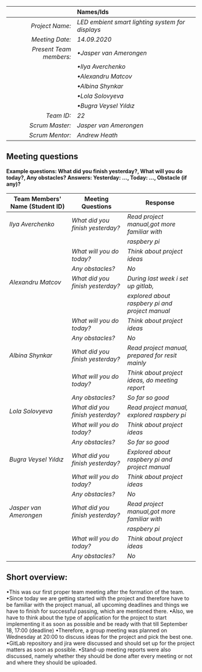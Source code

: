 |                          | **Names/Ids**       |
|-------------------------:|:--------------------|
| *Project Name:*          |*LED embient smart lighting system for displays*          |
| *Meeting Date:*          |*14.09.2020*           |
| *Present Team members:*  |*•Jasper van Amerongen*|
|                          |*•Ilya Averchenko*     |
|                          |*•Alexandru Matcov*    |
|                          |*•Albina Shynkar*      |
|                          |*•Lola Solovyeva*      |
|                          |*•Bugra Veysel Yıldız* |
| *Team ID:*               |*22*                   |
| *Scrum  Master:*         |*Jasper van Amerongen* |
| *Scrum  Mentor:*         |*Andrew Heath*         |
 
## Meeting questions

**Example questions: What did you finish yesterday?, What will you do today?, Any obstacles?   Answers: Yesterday: ..., Today: ..., Obstacle (if any)?**

| **Team Members' Name (Student ID)**   | **Meeting Questions**          | **Response**                                    |
|---------------------------------------|--------------------------------|-------------------------------------------------|
| *Ilya Averchenko*                     |*What did you finish yesterday?*|*Read project manual,got more familiar with*     |
|                                       |                                |*raspbery pi*                                    |
|                                       |*What will you do today?*       |*Think about project ideas*                      |
|                                       |*Any obstacles?*                |*No*                                             |
| *Alexandru Matcov*                    |*What did you finish yesterday?*|*During last week i set up gitlab,*              |
|                                       |                                |*explored about raspbery pi and project manual*  |
|                                       |*What will you do today?*       |*Think about project ideas*                      |
|                                       |*Any obstacles?*                |*No*                                             |
| *Albina Shynkar*                      |*What did you finish yesterday?*|*Read project manual, prepared for resit mainly* |
|                                       |*What will you do today?*       |*Think about project ideas, do meeting report*   |
|                                       |*Any obstacles?*                |*So far so good*                                 |
| *Lola Solovyeva*                      |*What did you finish yesterday?*|*Read project manual, explored raspbery pi*      |
|                                       |*What will you do today?*       |*Think about project ideas*                      |
|                                       |*Any obstacles?*                |*So far so good*                                 |
| *Bugra Veysel Yıldız*                 |*What did you finish yesterday?*|*Explored about raspbery pi and project manual*  |
|                                       |*What will you do today?*       |*Think about project ideas*                      |
|                                       |*Any obstacles?*                |*No*                                             |
| *Jasper van Amerongen*                |*What did you finish yesterday?*|*Read project manual,got more familiar with*     |
|                                       |                                |*raspbery pi*                                    |
|                                       |*What will you do today?*       |*Think about project ideas*                      |
|                                       |*Any obstacles?*                |*No*                                             |


## Short overview:

 •This was our first proper team meeting after the formation of the team. 
 •Since today we are getting started with the project and therefore have to be 
  familiar with the project manual, all upcoming deadlines and things we have to
  finish for successful passing, which are mentioned there.
 •Also, we have to think about the type of application for the project to start 
  implementing it as soon as possible and be ready with that till September 18, 
  17:00 (deadline)
 •Therefore, a group meeting was planned on Wednesday at 20:00 to discuss ideas 
  for the project and pick the best one. 
 •GitLab repository and jira were discussed and should set up for the project 
  matters as soon as possible.
 •Stand-up meeting reports were also discussed, namely whether they should be 
  done after every meeting or not and where they should be uploaded.
